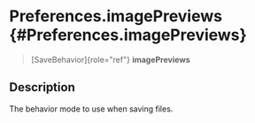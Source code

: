 Preferences.imagePreviews {#Preferences.imagePreviews}
=========================

> [SaveBehavior]{role="ref"} **imagePreviews**

Description
-----------

The behavior mode to use when saving files.
